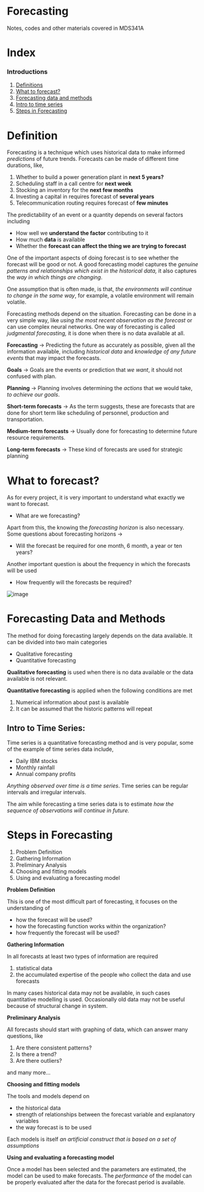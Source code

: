 # Forecasting
Notes, codes and other materials covered in MDS341A

# Index

### Introductions
1. [Definitions](https://github.com/ipshitag/Forecasting#definition) </li>
2. [What to forecast?](https://github.com/ipshitag/Forecasting#what-to-forecast)
3. [Forecasting data and methods](https://github.com/ipshitag/Forecasting#forecasting-data-and-methods)
4. [Intro to time series](https://github.com/ipshitag/Forecasting#intro-to-time-series)
5. [Steps in Forecasting](https://github.com/ipshitag/Forecasting#steps-in-forecasting)

# Definition

Forecasting is a technique which uses historical data to make informed *predictions* of future trends. Forecasts can be made of different time durations, like,

1. Whether to build a power generation plant in **next 5 years?**
2. Scheduling staff in a call centre for **next week**
3. Stocking an inventory for the **next few months**
4. Investing a capital in requires forecast of **several years**
5. Telecommunication routing requires forecast of **few minutes**

The predictability of an event or a quantity depends on several factors including

- How well we **understand the factor** contributing to it
- How much **data** is available
- Whether the **forecast can affect the thing we are trying to forecast**

One of the important aspects of doing forecast is to see whether the forecast will be good or not. A good forecasting model captures the *genuine patterns and relationships which exist in the historical data,* it also captures the *way in which things are changing*. 

One assumption that is often made, is that, *the environments will continue to change in the same way*, for example, a volatile environment will remain volatile.

Forecasting methods depend on the situation. Forecasting can be done in a very simple way, like *using the most recent observation as the forecast* or can use complex neural networks. One way of forecasting is called *judgmental forecasting,* it is done when there is no data available at all.

**Forecasting** → Predicting the future as accurately as possible, given all the information available, including *historical data* and *knowledge of any future events* that may impact the forecasts.

**Goals** → Goals are the events or prediction that *we want*, it should not confused with plan.

**Planning** → Planning involves determining the *actions* that we would take, *to achieve our goals*.

**Short-term forecasts** → As the term suggests, these are forecasts that are done for short term like scheduling of personnel, production and transportation.

**Medium-term forecasts** → Usually done for forecasting to determine future resource requirements.

**Long-term forecasts** → These kind of forecasts are used for strategic planning

# What to forecast?

As for every project, it is very important to understand what exactly we want to forecast. 

- What are we forecasting?

Apart from this, the knowing the *forecasting horizon* is also necessary. Some questions about forecasting horizons →

- Will the forecast be required for one month, 6 month, a year or ten years?

Another important question is about the frequency in which the forecasts will be used

- How frequently will the forecasts be required?

![image](https://user-images.githubusercontent.com/20279993/123553698-77379980-d79a-11eb-93a7-f1ed28bd80c2.png)

# Forecasting Data and Methods

The method for doing forecasting largely depends on the data available. It can be divided into two main categories

- Qualitative forecasting
- Quantitative forecasting

**Qualitative forecasting** is used when there is no data available or the data available is not relevant.

**Quantitative forecasting** is applied when the following conditions are met

1. Numerical information about past is available
2. It can be assumed that the historic patterns will repeat

## Intro to Time Series:

Time series is a quantitative forecasting method and is very popular, some of the example of time series data include,

- Daily IBM stocks
- Monthly rainfall
- Annual company profits

*Anything observed  over time is a time series*. Time series can be regular intervals and irregular intervals.

The aim while forecasting a time series data is to estimate *how the sequence of observations will continue in future.*

# Steps in Forecasting

1. Problem Definition
2. Gathering Information
3. Preliminary Analysis
4. Choosing and fitting models
5. Using and evaluating a forecasting model

**Problem Definition**

This is one of the most difficult part of forecasting, it focuses on the understanding of

- how the forecast will be used?
- how the forecasting function works within the organization?
- how frequently the forecast will be used?

**Gathering Information**

In all forecasts at least two types of information are required

1. statistical data
2. the accumulated expertise of the people who collect the data and use forecasts

In many cases historical data may not be available, in such cases quantitative modelling is used. Occasionally old data may not be useful because of structural change in system.

**Preliminary Analysis**

All forecasts should start with graphing of data, which can answer many questions, like

1. Are there consistent patterns?
2. Is there a trend?
3. Are there outliers?

and many more...

**Choosing and fitting models**

The tools and models depend on 

- the historical data
- strength of relationships between the forecast variable and explanatory variables
- the way forecast is to be used

Each models is itself *an artificial construct that is based on a set of assumptions*

**Using and evaluating a forecasting model**

Once a model has been selected and the parameters are estimated, the model can be used to make forecasts. The *performance* of the model can be properly evaluated after the data for the forecast period is available.

